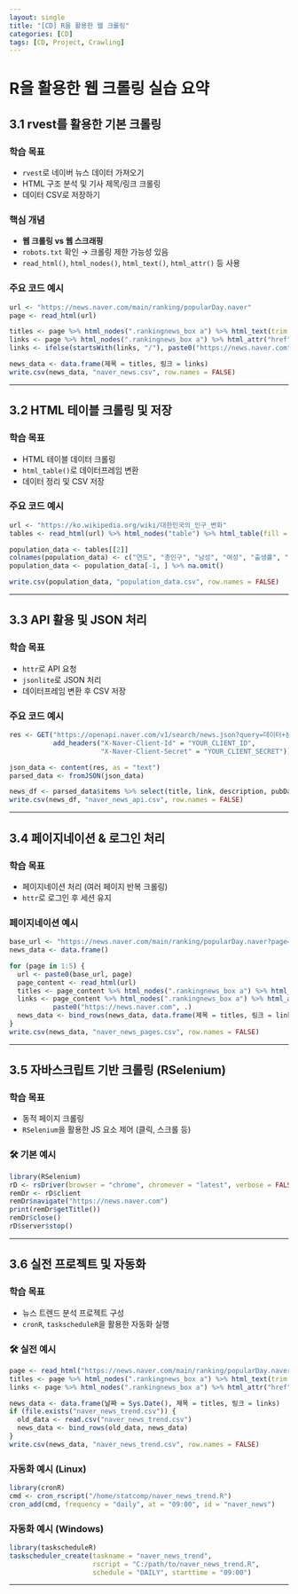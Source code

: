 ```yaml
---
layout: single
title: "[CD] R을 활용한 웹 크롤링"
categories: [CD]
tags: [CD, Project, Crawling]
---
```


# R을 활용한 웹 크롤링 실습 요약

## 3.1 rvest를 활용한 기본 크롤링

### 학습 목표
- `rvest`로 네이버 뉴스 데이터 가져오기
- HTML 구조 분석 및 기사 제목/링크 크롤링
- 데이터 CSV로 저장하기

### 핵심 개념
- **웹 크롤링 vs 웹 스크래핑**
- `robots.txt` 확인 → 크롤링 제한 가능성 있음
- `read_html()`, `html_nodes()`, `html_text()`, `html_attr()` 등 사용

### 주요 코드 예시
```r
url <- "https://news.naver.com/main/ranking/popularDay.naver"
page <- read_html(url)

titles <- page %>% html_nodes(".rankingnews_box a") %>% html_text(trim = TRUE)
links <- page %>% html_nodes(".rankingnews_box a") %>% html_attr("href")
links <- ifelse(startsWith(links, "/"), paste0("https://news.naver.com", links), links)

news_data <- data.frame(제목 = titles, 링크 = links)
write.csv(news_data, "naver_news.csv", row.names = FALSE)
```

---

## 3.2 HTML 테이블 크롤링 및 저장

### 학습 목표
- HTML 테이블 데이터 크롤링
- `html_table()`로 데이터프레임 변환
- 데이터 정리 및 CSV 저장

### 주요 코드 예시
```r
url <- "https://ko.wikipedia.org/wiki/대한민국의_인구_변화"
tables <- read_html(url) %>% html_nodes("table") %>% html_table(fill = TRUE)

population_data <- tables[[2]]
colnames(population_data) <- c("연도", "총인구", "남성", "여성", "출생률", "사망률")
population_data <- population_data[-1, ] %>% na.omit()

write.csv(population_data, "population_data.csv", row.names = FALSE)
```

---

## 3.3 API 활용 및 JSON 처리

### 학습 목표
- `httr`로 API 요청
- `jsonlite`로 JSON 처리
- 데이터프레임 변환 후 CSV 저장

### 주요 코드 예시
```r
res <- GET("https://openapi.naver.com/v1/search/news.json?query=데이터+분석&display=5",
           add_headers("X-Naver-Client-Id" = "YOUR_CLIENT_ID",
                       "X-Naver-Client-Secret" = "YOUR_CLIENT_SECRET"))

json_data <- content(res, as = "text")
parsed_data <- fromJSON(json_data)

news_df <- parsed_data$items %>% select(title, link, description, pubDate)
write.csv(news_df, "naver_news_api.csv", row.names = FALSE)
```

---

## 3.4 페이지네이션 & 로그인 처리

### 학습 목표
- 페이지네이션 처리 (여러 페이지 반복 크롤링)
- `httr`로 로그인 후 세션 유지

### 페이지네이션 예시
```r
base_url <- "https://news.naver.com/main/ranking/popularDay.naver?page="
news_data <- data.frame()

for (page in 1:5) {
  url <- paste0(base_url, page)
  page_content <- read_html(url)
  titles <- page_content %>% html_nodes(".rankingnews_box a") %>% html_text(trim = TRUE)
  links <- page_content %>% html_nodes(".rankingnews_box a") %>% html_attr("href") %>%
           paste0("https://news.naver.com", .)
  news_data <- bind_rows(news_data, data.frame(제목 = titles, 링크 = links))
}
write.csv(news_data, "naver_news_pages.csv", row.names = FALSE)
```

---

## 3.5 자바스크립트 기반 크롤링 (RSelenium)

### 학습 목표
- 동적 페이지 크롤링
- `RSelenium`을 활용한 JS 요소 제어 (클릭, 스크롤 등)

### 🛠 기본 예시
```r
library(RSelenium)
rD <- rsDriver(browser = "chrome", chromever = "latest", verbose = FALSE)
remDr <- rD$client
remDr$navigate("https://news.naver.com")
print(remDr$getTitle())
remDr$close()
rD$server$stop()
```

---

## 3.6 실전 프로젝트 및 자동화

### 학습 목표
- 뉴스 트렌드 분석 프로젝트 구성
- `cronR`, `taskscheduleR`을 활용한 자동화 실행

### 🛠 실전 예시
```r
page <- read_html("https://news.naver.com/main/ranking/popularDay.naver")
titles <- page %>% html_nodes(".rankingnews_box a") %>% html_text(trim = TRUE)
links <- page %>% html_nodes(".rankingnews_box a") %>% html_attr("href") %>% paste0("https://news.naver.com", .)

news_data <- data.frame(날짜 = Sys.Date(), 제목 = titles, 링크 = links)
if (file.exists("naver_news_trend.csv")) {
  old_data <- read.csv("naver_news_trend.csv")
  news_data <- bind_rows(old_data, news_data)
}
write.csv(news_data, "naver_news_trend.csv", row.names = FALSE)
```

### 자동화 예시 (Linux)
```r
library(cronR)
cmd <- cron_rscript("/home/statcomp/naver_news_trend.R")
cron_add(cmd, frequency = "daily", at = "09:00", id = "naver_news")
```

### 자동화 예시 (Windows)
```r
library(taskscheduleR)
taskscheduler_create(taskname = "naver_news_trend",
                     rscript = "C:/path/to/naver_news_trend.R",
                     schedule = "DAILY", starttime = "09:00")
```

---
